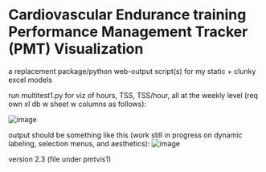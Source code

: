 
# Cardiovascular Endurance training Performance Management Tracker (PMT) Visualization 
 a replacement package/python web-output script(s) for my static + clunky excel models 

run multitest1.py for viz of hours, TSS, TSS/hour, all at the weekly level (req own xl db w sheet w columns as follows):

![image](https://user-images.githubusercontent.com/87039043/174425989-72549dbe-89f9-422e-bc2e-ffca4934d59a.png)

output should be something like this (work still in progress on dynamic labeling, selection menus, and aesthetics):
![image](https://user-images.githubusercontent.com/87039043/174426082-ecdd2e51-424e-4310-8bab-f60a645ff794.png)


version 2.3 (file under pmtvis1)

